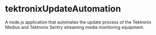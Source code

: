 # tektronixUpdateAutomation
A node.js application that automates the update process of the Tektronix Medius and Tektronix Sentry streaming media monitoring equipment.
